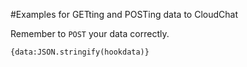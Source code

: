 #Examples for GETting and POSTing data to CloudChat

Remember to ``POST`` your data correctly.

``{data:JSON.stringify(hookdata)}``